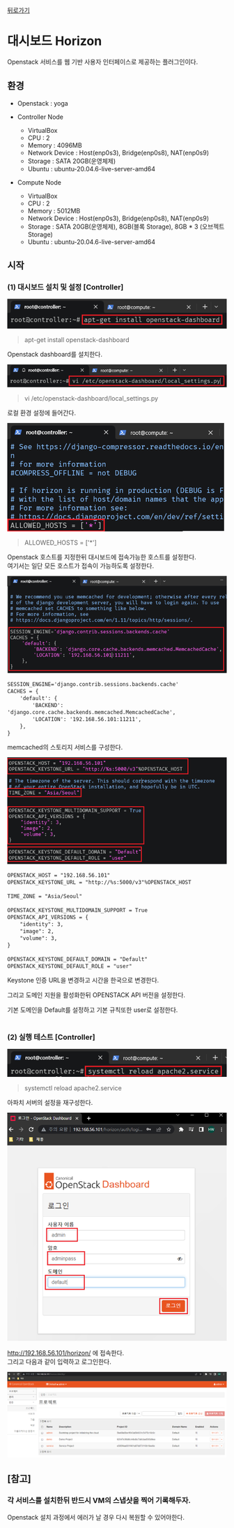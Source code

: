 [뒤로가기](../../README.md)<br>

# 대시보드 Horizon

Openstack 서비스를 웹 기반 사용자 인터페이스로 제공하는 플러그인이다.

## 환경

- Openstack : yoga
- Controller Node

  - VirtualBox
  - CPU : 2
  - Memory : 4096MB
  - Network Device : Host(enp0s3), Bridge(enp0s8), NAT(enp0s9)
  - Storage : SATA 20GB(운영체제)
  - Ubuntu : ubuntu-20.04.6-live-server-amd64

- Compute Node
  - VirtualBox
  - CPU : 2
  - Memory : 5012MB
  - Network Device : Host(enp0s3), Bridge(enp0s8), NAT(enp0s9)
  - Storage : SATA 20GB(운영체제), 8GB(블록 Storage), 8GB \* 3 (오브젝트 Storage)
  - Ubuntu : ubuntu-20.04.6-live-server-amd64

## 시작

### (1) 대시보드 설치 및 설정 [Controller]

![img](../Img/openstack_254.png)

> apt-get install openstack-dashboard

Openstack dashboard를 설치한다.<br>

![img](../Img/openstack_255.png)

> vi /etc/openstack-dashboard/local_settings.py

로컬 환경 설정에 들어간다.<br>

![img](../Img/openstack_256.png)

> ALLOWED_HOSTS = ['*']

Openstack 호스트를 지정한뒤 대시보드에 접속가능한
호스트를 설정한다.<br>
여기서는 일단 모든 호스트가 접속이 가능하도록 설정한다.<br>

![img](../Img/openstack_257.png)

```
SESSION_ENGINE='django.contrib.sessions.backends.cache'
CACHES = {
    'default': {
        'BACKEND': 'django.core.cache.backends.memcached.MemcachedCache',
        'LOCATION': '192.168.56.101:11211',
    },
}
```

memcached의 스토리지 서비스를 구성한다.<br>

![img](../Img/openstack_258.png)

```
OPENSTACK_HOST = "192.168.56.101"
OPENSTACK_KEYSTONE_URL = "http://%s:5000/v3"%OPENSTACK_HOST

TIME_ZONE = "Asia/Seoul"

OPENSTACK_KEYSTONE_MULTIDOMAIN_SUPPORT = True
OPENSTACK_API_VERSIONS = {
    "identity": 3,
    "image": 2,
    "volume": 3,
}

OPENSTACK_KEYSTONE_DEFAULT_DOMAIN = "Default"
OPENSTACK_KEYSTONE_DEFAULT_ROLE = "user"

```

Keystone 인증 URL을 변경하고 시간을 한국으로 변경한다.<br>

그리고 도메인 지원을 활성화한뒤 OPENSTACK API 버전을 설정한다.<br>

기본 도메인을 Default를 설정하고 기본 규칙또한 user로 설정한다.<br>
<br>

### (2) 실행 테스트 [Controller]

![img](../Img/openstack_259.png)

> systemctl reload apache2.service

아파치 서버의 설정을 재구성한다.

![img](../Img/openstack_260.png)

http://192.168.56.101/horizon/ 에 접속한다.<br>
그리고 다음과 같이 입력하고 로그인한다.<br>

![img](../Img/openstack_261.png)

## [참고]

### 각 서비스를 설치한뒤 반드시 VM의 스냅샷을 찍어 기록해두자.

Openstack 설치 과정에서 에러가 날 경우 다시 복원할 수 있어야한다.<br>
